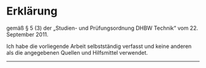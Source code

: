 # Erklärung

gemäß § 5 (3) der „Studien- und Prüfungsordnung DHBW Technik“ vom 22. September 2011.

Ich habe die vorliegende Arbeit selbstständig verfasst und keine anderen als die angegebenen
Quellen und Hilfsmittel verwendet.


_______________________________________________________________________
